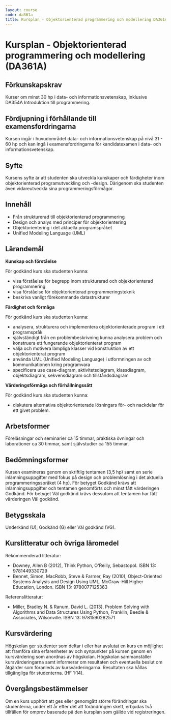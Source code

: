 ```yaml
---
layout: course
code: da361a
title: Kursplan - Objektorienterad programmering och modellering DA361A (7.5 hp)
---
```


# Kursplan - Objektorienterad programmering och modellering (DA361A)

## Förkunskapskrav

Kurser om minst 30 hp i data- och informationsvetenskap, inklusive DA354A Introduktion till programmering.

## Fördjupning i förhållande till examensfordringarna

Kursen ingår i huvudområdet data- och informationsvetenskap på nivå 31 - 60 hp och kan ingå i examensfordringarna för kandidatexamen i data- och informationsvetenskap.

## Syfte

Kursens syfte är att studenten ska utveckla kunskaper och färdigheter inom objektorienterad programutveckling och -design. Därigenom ska studenten även vidareutveckla sina programmeringsförmågor.

## Innehåll

* Från strukturerad till objektorienterad programmering
* Design och analys med principer för objektorientering
* Objektorientering i det aktuella programspråket
* Unified Modeling Language (UML)

## Lärandemål

**Kunskap och förståelse**

För godkänd kurs ska studenten kunna: 

* visa förståelse för begrepp inom strukturerad och objektorienterad programmering
* visa förståelse för objektorienterad programmeringsteknik
* beskriva vanligt förekommande datastrukturer

**Färdighet och förmåga**

För godkänd kurs ska studenten kunna: 

* analysera, strukturera och implementera objektorienterade program i ett programspråk
* självständigt från en problembeskrivning kunna analysera problem och konstruera ett fungerande objektorienterat program
* välja och motivera lämpliga klasser vid konstruktion av ett objektorienterat program
* använda UML (Unified Modeling Language) i utformningen av och kommunikationen kring programvara
* specificera use case-diagram, aktivitetsdiagram, klassdiagram, objektsdiagram, sekvensdiagram och tillståndsdiagram

**Värderingsförmåga och förhållningssätt**

För godkänd kurs ska studenten kunna: 

* diskutera alternativa objektorienterade lösningars för- och nackdelar för ett givet problem.

## Arbetsformer

Föreläsningar och seminarier ca 15 timmar, praktiska övningar och laborationer ca 30 timmar, samt självstudier ca 155 timmar.

## Bedömningsformer

Kursen examineras genom en skriftlig tentamen (3,5 hp) samt en serie inlämningsuppgifter med fokus på design och problemlösning i det aktuella programmeringsspråket (4 hp). 
För betyget Godkänd krävs att inlämningsuppgifter och tentamen genomförts och minst fått värderingen Godkänd. För betyget Väl godkänd krävs dessutom att tentamen har fått värderingen Väl godkänd.

## Betygsskala

Underkänd (U), Godkänd (G) eller Väl godkänd (VG).

## Kurslitteratur och övriga läromedel

Rekommenderad litteratur: 

* Downey, Allen B (2012), Think Python, O'Reilly, Sebastopol. ISBN 13: 9781449330729
* Bennet, Simon, MacRobb, Steve & Farmer, Ray (2010), Object-Oriented Systems Analysis and Design Using UML. McGraw-Hill Higher Education, London. ISBN 13: 9780077125363

Referenslitteratur: 

* Miller, Bradley N. & Ranum, David L. (2013), Problem Solving with Algorithms and Data Structures Using Python, Franklin, Beedle & Associates, Wilsonville. ISBN 13: 9781590282571

## Kursvärdering

Högskolan ger studenter som deltar i eller har avslutat en kurs en möjlighet att framföra sina erfarenheter av och synpunkter på kursen genom en kursvärdering som anordnas av högskolan. Högskolan sammanställer kursvärderingarna samt informerar om resultaten och eventuella beslut om åtgärder som föranleds av kursvärderingarna. Resultaten ska hållas tillgängliga för studenterna. (HF 1:14).

## Övergångsbestämmelser

Om en kurs upphört att ges eller genomgått större förändringar ska studenterna, under ett år efter det att förändringen skett, erbjudas två tillfällen för omprov baserade på den kursplan som gällde vid registreringen.
